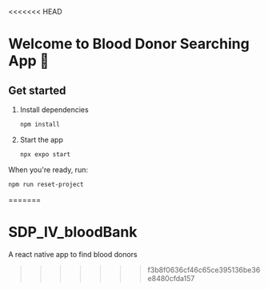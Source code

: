 <<<<<<< HEAD
# Welcome to Blood Donor Searching App 👋


## Get started

1. Install dependencies

   ```bash
   npm install
   ```

2. Start the app

   ```bash
   npx expo start
   ```


When you're ready, run:

```bash
npm run reset-project
```

=======
# SDP_IV_bloodBank
A react native app to find blood donors
>>>>>>> f3b8f0636cf46c65ce395136be36e8480cfda157
